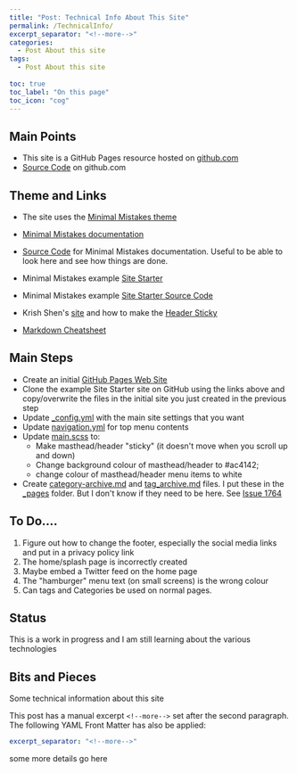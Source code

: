 ```yaml
---
title: "Post: Technical Info About This Site"
permalink: /TechnicalInfo/
excerpt_separator: "<!--more-->"
categories:
  - Post About this site
tags:
  - Post About this site
  
toc: true
toc_label: "On this page"
toc_icon: "cog"  
---
```


## Main Points
* This site is a GitHub Pages resource hosted on [github.com](https://github.com/)
* [Source Code](https://github.com/fitzgera/fitzgera.github.io) on github.com

## Theme and Links
* The site uses the [Minimal Mistakes theme](https://github.com/mmistakes/minimal-mistakes)
* [Minimal Mistakes documentation](https://mmistakes.github.io/minimal-mistakes/docs/quick-start-guide/)
* [Source Code](https://github.com/mmistakes/minimal-mistakes/tree/master/docs) for Minimal Mistakes documentation. Useful to be able to look here and see how things are done.


* Minimal Mistakes example [Site Starter](https://mmistakes.github.io/mm-github-pages-starter/)
* Minimal Mistakes example [Site Starter Source Code](https://github.com/mmistakes/mm-github-pages-starter)

* Krish Shen's [site](https://krisshen.me/) and how to make the [Header Sticky](https://krisshen.me/project_website/how-to-make-header-sticky/)

* [Markdown Cheatsheet](https://github.com/adam-p/markdown-here/wiki/Markdown-Cheatsheet)


## Main Steps
* Create an initial [GitHub Pages Web Site](https://help.github.com/en/github/working-with-github-pages/creating-a-github-pages-site)
* Clone the example Site Starter site on GitHub using the links above and copy/overwrite the files in the  initial site you just created in the previous step
* Update [_config.yml](https://github.com/fitzgera/fitzgera.github.io/blob/master/_config.yml) with the main site settings that you want
* Update [navigation.yml](https://github.com/fitzgera/fitzgera.github.io/blob/master/_data/navigation.yml) for top menu contents 
* Update [main.scss](https://github.com/fitzgera/fitzgera.github.io/blob/master/assets/css/main.scss) to:
  * Make masthead/header "sticky" (it doesn't move when you scroll up and down)
  * Change  background colour of masthead/header to  #ac4142;
  * change colour of masthead/header menu  items to white
* Create [category-archive.md](https://github.com/fitzgera/fitzgera.github.io/blob/master/_pages/category-archive.md) and [tag_archive.md](https://github.com/fitzgera/fitzgera.github.io/blob/master/_pages/tag-archive.md) files. I put these in the [_pages](https://github.com/fitzgera/fitzgera.github.io/tree/master/_pages) folder. But I don't know if they need to be here. See [Issue 1764](https://github.com/mmistakes/minimal-mistakes/issues/1764)



## To Do....
1. Figure out how to change the footer, especially the social media links and put in a privacy policy link
2. The home/splash page is incorrectly created
3. Maybe embed a Twitter feed on the home page
4. The "hamburger" menu text (on small screens) is the wrong colour
5. Can tags and Categories be used on normal pages.

## Status 
This is a work in progress and I am still learning about the various technologies 

## Bits and Pieces

Some technical information about this site
<!--more-->

This post has a manual excerpt `<!--more-->` set after the second paragraph. The following YAML Front Matter has also be applied:

```yaml
excerpt_separator: "<!--more-->"
```

some more details go here
